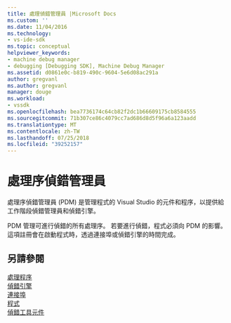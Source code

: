 ```yaml
---
title: 處理偵錯管理員 |Microsoft Docs
ms.custom: ''
ms.date: 11/04/2016
ms.technology:
- vs-ide-sdk
ms.topic: conceptual
helpviewer_keywords:
- machine debug manager
- debugging [Debugging SDK], Machine Debug Manager
ms.assetid: d0861e0c-b819-490c-9604-5e6d08ac291a
author: gregvanl
ms.author: gregvanl
manager: douge
ms.workload:
- vssdk
ms.openlocfilehash: bea7736174c64cb82f2dc1b66609175cb8584555
ms.sourcegitcommit: 71b307ce86c4079cc7ad686d8d5f96a6a123aadd
ms.translationtype: MT
ms.contentlocale: zh-TW
ms.lasthandoff: 07/25/2018
ms.locfileid: "39252157"
---
```

# <a name="process-debug-manager"></a>處理序偵錯管理員
處理序偵錯管理員 (PDM) 是管理程式的 Visual Studio 的元件和程序，以提供給工作階段偵錯管理員和偵錯引擎。  
  
 PDM 管理可進行偵錯的所有處理序。 若要進行偵錯，程式必須向 PDM 的影響。 這項註冊會在啟動程式時，透過連接埠或偵錯引擎的時間完成。  
  
## <a name="see-also"></a>另請參閱  
 [處理程序](../../extensibility/debugger/processes.md)   
 [偵錯引擎](../../extensibility/debugger/debug-engine.md)   
 [連接埠](../../extensibility/debugger/ports.md)   
 [程式](../../extensibility/debugger/programs.md)   
 [偵錯工具元件](../../extensibility/debugger/debugger-components.md)